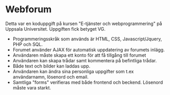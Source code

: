 # Webforum

Detta var en koduppgift på kursen "E-tjänster och webprogrammering" på Uppsala Universitet. Uppgiften fick betyget VG.

- Programmeringsskråk som används är HTML, CSS, Javascript/Jquery, PHP och SQL. 
- Forumet använder AJAX för automatisk uppdatering av forumets inlägg. 
- Användaren måste skapa ett konto för att få tillgång till forumet
- Användaren kan skapa trådar samt kommentera på befintliga trådar. 
- Både text och bilder kan laddas upp. 
- Användaren kan ändra sina personliga uppgifter som t.ex användarnamn, lösenord och email. 
- Samtliga "forms" verifieras med både frontend och beckend. Lösenord måste vara starkt.
